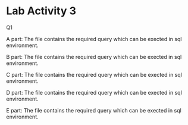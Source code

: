 
# Lab Activity 3

Q1

A part: The file contains the required query which can be exected in sql environment. 

B part: The file contains the required query which can be exected in sql environment. 

C part: The file contains the required query which can be exected in sql environment.

D part: The file contains the required query which can be exected in sql environment.

E part: The file contains the required query which can be exected in sql environment.
